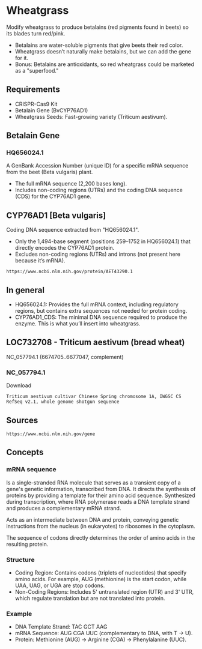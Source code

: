 # Wheatgrass
Modify wheatgrass to produce betalains (red pigments found in beets) so its blades turn red/pink.

- Betalains are water-soluble pigments that give beets their red color.
- Wheatgrass doesn’t naturally make betalains, but we can add the gene for it.
- Bonus: Betalains are antioxidants, so red wheatgrass could be marketed as a "superfood."


## Requirements
- CRISPR-Cas9 Kit
- Betalain Gene (BvCYP76AD1)
- Wheatgrass Seeds: Fast-growing variety (Triticum aestivum).

## Betalain Gene
### HQ656024.1
A GenBank Accession Number (unique ID) for a specific mRNA sequence from the beet (Beta vulgaris) plant.
- The full mRNA sequence (2,200 bases long).
- Includes non-coding regions (UTRs) and the coding DNA sequence (CDS) for the CYP76AD1 gene.

## CYP76AD1 [Beta vulgaris]
Coding DNA sequence extracted from "HQ656024.1".
- Only the 1,494-base segment (positions 259–1752 in HQ656024.1) that directly encodes the CYP76AD1 protein.
- Excludes non-coding regions (UTRs) and introns (not present here because it’s mRNA).
```
https://www.ncbi.nlm.nih.gov/protein/AET43290.1
```

## In general
- HQ656024.1: Provides the full mRNA context, including regulatory regions, but contains extra sequences not needed for 
protein coding.
- CYP76AD1_CDS: The minimal DNA sequence required to produce the enzyme. This is what you’ll insert into wheatgrass.

## LOC732708 - Triticum aestivum (bread wheat)
NC_057794.1 (6674705..6677047, complement)

### NC_057794.1
Download
```
Triticum aestivum cultivar Chinese Spring chromosome 1A, IWGSC CS RefSeq v2.1, whole genome shotgun sequence
```

## Sources
```
https://www.ncbi.nlm.nih.gov/gene
```


## Concepts
### mRNA sequence
Is a single-stranded RNA molecule that serves as a transient copy of a gene's genetic information, transcribed from DNA. 
It directs the synthesis of proteins by providing a template for their amino acid sequence. Synthesized during transcription, 
where RNA polymerase reads a DNA template strand and produces a complementary mRNA strand.

Acts as an intermediate between DNA and protein, conveying genetic instructions from the nucleus (in eukaryotes) to ribosomes 
in the cytoplasm.

The sequence of codons directly determines the order of amino acids in the resulting protein.


### Structure
- Coding Region: Contains codons (triplets of nucleotides) that specify amino acids. For example, AUG (methionine) is the 
start codon, while UAA, UAG, or UGA are stop codons.
- Non-Coding Regions: Includes 5' untranslated region (UTR) and 3' UTR, which regulate translation but are not translated into 
protein.

### Example
- DNA Template Strand: TAC GCT AAG
- mRNA Sequence: AUG CGA UUC (complementary to DNA, with T → U).
- Protein: Methionine (AUG) → Arginine (CGA) → Phenylalanine (UUC).
